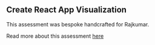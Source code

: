 ## Create React App Visualization

This assessment was bespoke handcrafted for Rajkumar.

Read more about this assessment [here](https://react.eogresources.com)
